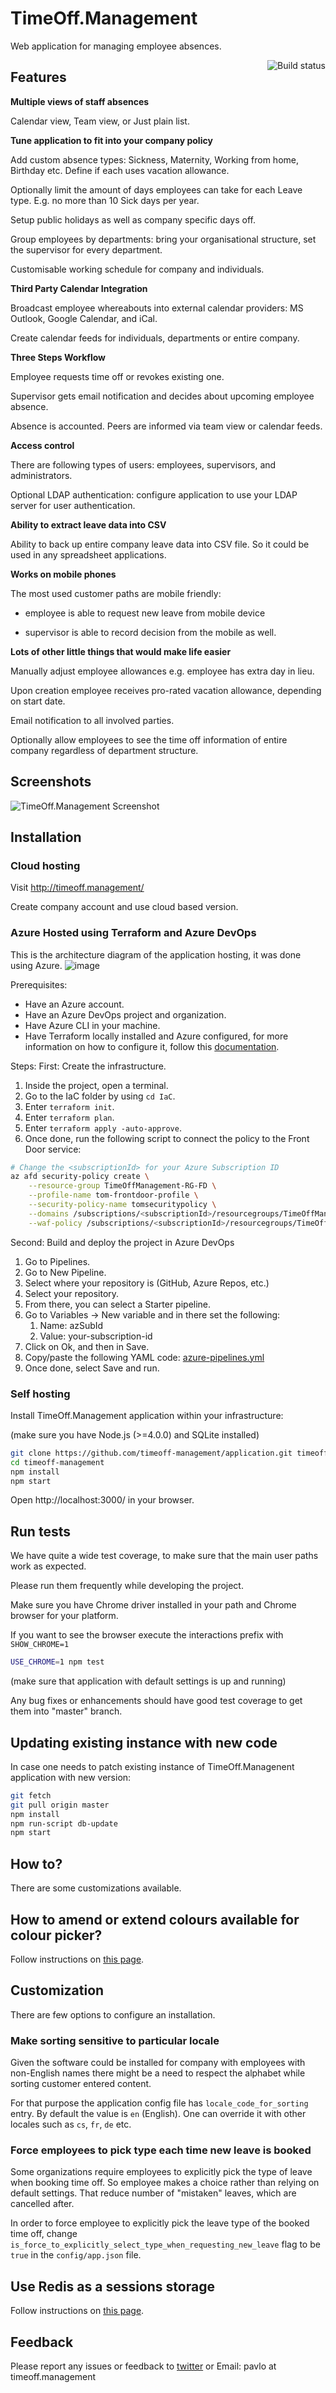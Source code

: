
# TimeOff.Management

Web application for managing employee absences.

<a href="https://travis-ci.org/timeoff-management/timeoff-management-application"><img align="right" src="https://travis-ci.org/timeoff-management/timeoff-management-application.svg?branch=master" alt="Build status" /></a>

## Features

**Multiple views of staff absences**

Calendar view, Team view, or Just plain list.

**Tune application to fit into your company policy**

Add custom absence types: Sickness, Maternity, Working from home, Birthday etc. Define if each uses vacation allowance.

Optionally limit the amount of days employees can take for each Leave type. E.g. no more than 10 Sick days per year.

Setup public holidays as well as company specific days off.

Group employees by departments: bring your organisational structure, set the supervisor for every department.

Customisable working schedule for company and individuals.

**Third Party Calendar Integration**

Broadcast employee whereabouts into external calendar providers: MS Outlook, Google Calendar, and iCal.

Create calendar feeds for individuals, departments or entire company.

**Three Steps Workflow**

Employee requests time off or revokes existing one.

Supervisor gets email notification and decides about upcoming employee absence.

Absence is accounted. Peers are informed via team view or calendar feeds.

**Access control**

There are following types of users: employees, supervisors, and administrators.

Optional LDAP authentication: configure application to use your LDAP server for user authentication.

**Ability to extract leave data into CSV**

Ability to back up entire company leave data into CSV file. So it could be used in any spreadsheet applications.

**Works on mobile phones**

The most used customer paths are mobile friendly:

* employee is able to request new leave from mobile device

* supervisor is able to record decision from the mobile as well.

**Lots of other little things that would make life easier**

Manually adjust employee allowances
e.g. employee has extra day in lieu.

Upon creation employee receives pro-rated vacation allowance, depending on start date.

Email notification to all involved parties.

Optionally allow employees to see the time off information of entire company regardless of department structure.

## Screenshots

![TimeOff.Management Screenshot](https://raw.githubusercontent.com/timeoff-management/application/master/public/img/readme_screenshot.png)

## Installation

### Cloud hosting

Visit http://timeoff.management/

Create company account and use cloud based version.

### Azure Hosted using Terraform and Azure DevOps

This is the architecture diagram of the application hosting, it was done using Azure.
![image](https://user-images.githubusercontent.com/27838418/230555481-7b5c6ea3-ad6b-460d-9ca9-cf6ce283a2ae.png)

Prerequisites:
- Have an Azure account.
- Have an Azure DevOps project and organization.
- Have Azure CLI in your machine.
- Have Terraform locally installed and Azure configured, for more information on how to configure it, follow this [documentation](https://developer.hashicorp.com/terraform/tutorials/azure-get-started/azure-build#authenticate-using-the-azure-cli).

Steps:
First: Create the infrastructure.
1. Inside the project, open a terminal.
2. Go to the IaC folder by using ```cd IaC```.
3. Enter ```terraform init```.
4. Enter ```terraform plan```.
5. Enter ```terraform apply -auto-approve```.
6. Once done, run the following script to connect the policy to the Front Door service:
```bash
# Change the <subscriptionId> for your Azure Subscription ID
az afd security-policy create \
    --resource-group TimeOffManagement-RG-FD \
    --profile-name tom-frontdoor-profile \
    --security-policy-name tomsecuritypolicy \
    --domains /subscriptions/<subscriptionId>/resourcegroups/TimeOffManagement-RG-FD/providers/Microsoft.Cdn/profiles/tom-frontdoor-profile/afdEndpoints/tom-frontdoor-endpoint \
    --waf-policy /subscriptions/<subscriptionId>/resourcegroups/TimeOffManagement-RG-FD/providers/Microsoft.Network/frontdoorwebapplicationfirewallpolicies/tomfdfirewallpolicy
```

Second: Build and deploy the project in Azure DevOps
1. Go to Pipelines.
2. Go to New Pipeline.
3. Select where your repository is (GitHub, Azure Repos, etc.)
4. Select your repository.
5. From there, you can select a Starter pipeline.
6. Go to Variables -> New variable and in there set the following:
    1. Name: azSubId
    2. Value: your-subscription-id
7. Click on Ok, and then in Save.
8. Copy/paste the following YAML code: [azure-pipelines.yml](https://github.com/aleguerrero/timeoff-management-application/blob/2a8897d61963d8bfb3d71a1ac850b03751f1e042/azure-pipelines.yml)
9. Once done, select Save and run.


### Self hosting

Install TimeOff.Management application within your infrastructure:

(make sure you have Node.js (>=4.0.0) and SQLite installed)

```bash
git clone https://github.com/timeoff-management/application.git timeoff-management
cd timeoff-management
npm install
npm start
```
Open http://localhost:3000/ in your browser.

## Run tests

We have quite a wide test coverage, to make sure that the main user paths work as expected.

Please run them frequently while developing the project.

Make sure you have Chrome driver installed in your path and Chrome browser for your platform.

If you want to see the browser execute the interactions prefix with `SHOW_CHROME=1`

```bash
USE_CHROME=1 npm test
```

(make sure that application with default settings is up and running)

Any bug fixes or enhancements should have good test coverage to get them into "master" branch.

## Updating existing instance with new code

In case one needs to patch existing instance of TimeOff.Managenent application with new version:

```bash
git fetch
git pull origin master
npm install
npm run-script db-update
npm start
```

## How to?

There are some customizations available.

## How to amend or extend colours available for colour picker?
Follow instructions on [this page](docs/extend_colors_for_leave_type.md).

## Customization

There are few options to configure an installation.

### Make sorting sensitive to particular locale

Given the software could be installed for company with employees with non-English names there might be a need to
respect the alphabet while sorting customer entered content.

For that purpose the application config file has `locale_code_for_sorting` entry.
By default the value is `en` (English). One can override it with other locales such as `cs`, `fr`, `de` etc.

### Force employees to pick type each time new leave is booked

Some organizations require employees to explicitly pick the type of leave when booking time off. So employee makes a choice rather than relying on default settings.
That reduce number of "mistaken" leaves, which are cancelled after.

In order to force employee to explicitly pick the leave type of the booked time off, change `is_force_to_explicitly_select_type_when_requesting_new_leave`
flag to be `true` in the `config/app.json` file.

## Use Redis as a sessions storage

Follow instructions on [this page](docs/SessionStoreInRedis.md).

## Feedback

Please report any issues or feedback to <a href="https://twitter.com/FreeTimeOffApp">twitter</a> or Email: pavlo at timeoff.management

